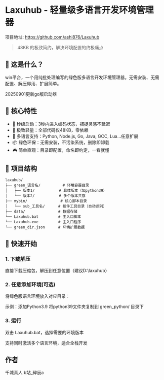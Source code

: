 # Laxuhub - 轻量级多语言开发环境管理器
项目地址: https://github.com/ashi876/Laxuhub
> 48KB 的极致简约，解决环境配置的终极痛点

## 🎯 这是什么？

win平台，一个用纯批处理编写的绿色版多语言开发环境管理器。无需安装、无需配置、解压即用、扩展简单。

20250901更新go版启动器


## 🌟 核心特性

- 🚀 秒级启动：3秒内进入编码状态，捕捉灵感不延迟
- 🍃 极致轻量：全部代码仅48KB，零依赖
- 🔧 多语言支持：Python, Node.js, Go, Java, GCC, Lua...任意扩展
- 📦 绿色环保：无需安装，不污染系统，删除即卸载
- 🎮 简单直观：目录即配置，命名即约定，一看就懂

## 📁 项目结构

    laxuhub/
    ├── green_语言名/          # 环境容器目录
    │   ├── 版本1/           # 具体版本（如python39）
    │   └── 版本2/           # 多个版本共存
    ├── mybin/               # 核心脚本目录
    │   └── sub_工具名/      # 插件工具目录（自动识别）
    ├── data/               # 数据存储
    └── Laxuhub.bat         # 主入口脚本
	└── Laxuhub.exe         # 主入口程序
	└── green_dir.json      # 环境扩展数据

## 🚀 快速开始

### 1. 下载解压
直接下载压缩包，解压到任意位置（建议D:\laxuhub）

### 2. 任意添加环境(可选)
将绿色版语言环境放入对应目录：

示例：添加Python3.9
将python39文件夹复制到 green_python/ 目录下

### 3. 运行
双击 Laxuhub.bat，选择需要的环境版本

支持同时激活多个语言环境，适合全栈开发

## 作者
千城真人 b站_碎辰a
